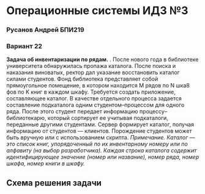 # Операционные системы ИДЗ №3
 ### Русанов Андрей БПИ219
 ### Вариант 22
 **Задача об инвентаризации по рядам.** . После нового года в библиотеке университета обнаружилась пропажа каталога. После поиска и наказания виноватых, ректор дал указание восстановить каталог силами студентов. Фонд библиотека представляет собой прямоугольное помещение, в котором находится M рядов по N шка8
фов по K книг в каждом шкафу. Требуется создать приложение, составляющее каталог. В качестве отдельного процесса
задается составление подкаталога одним студентом–процессом для
одного ряда. После этого студент передает информацию процессу–
библиотекарю, который сортирует ее учитывая подкаталоги, переданные другими студентами. Сервер формирует каталог, получая
информацию от студентов — клиентов. Порождение студентов
может быть вручную или с использованием скрипта. *Примечание. Каталог — это список книг, упорядоченный по их
инвентарному номеру или по алфавиту (на выбор разработчика). Каждая строка каталога содержит идентифицирующее значение (номер или название), номер ряда,
номер шкафа, номер книги в шкафу.*

## Схема решения задачи
